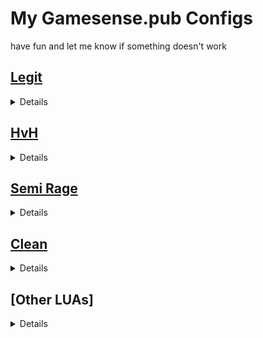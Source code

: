 # My Gamesense.pub Configs

have fun and let me know if something doesn't work

## [Legit](https://n4m3nl0s.xyz/configs/legit.txt)
<details>

Used Luas
* **Workshop**
    * **[Bypass new chat filter](https://gamesense.pub/forums/viewtopic.php?id=20170)**

* **Normal**
    * **[cyrus.lua](https://n4m3nl0s.xyz/luas/cyrus.lua)**
    * **[Esp_Colors.lua](https://n4m3nl0s.xyz/luas/Esp_Colors.lua)**
    * **[flashcolor.lua](https://n4m3nl0s.xyz/luas/flashcolor.lua)**
    * **[Grenade_Esp.lua](https://n4m3nl0s.xyz/luas/Grenade_Esp.lua)**
    * **[helper.lua](https://n4m3nl0s.xyz/luas/helper.lua)**
    * **[RecoilCrosshair.lua](https://n4m3nl0s.xyz/luas/RecoilCrosshair.lua)**
    * **[sounds.lua](https://n4m3nl0s.xyz/luas/sounds.lua)**
    * **[step_esp.lua](https://n4m3nl0s.xyz/luas/step_esp.lua)**
    * **[viewmodel.lua](https://gamesense.pub/forums/viewtopic.php?id=14784)**

</details>

## [HvH](https://n4m3nl0s.xyz/configs/hvh.txt)
<details>

Used Luas
* **Workshop**
    * **[Adaptive weapon config](https://gamesense.pub/forums/viewtopic.php?id=14784)**
    * **[Bypass new chat filter](https://gamesense.pub/forums/viewtopic.php?id=20170)**
    * **[Dormant aimbot](https://gamesense.pub/forums/viewtopic.php?id=27115)**

* **Normal**
    * **[buylog.lua](https://n4m3nl0s.xyz/luas/buylog.lua)**
    * **[cyrus.lua](https://n4m3nl0s.xyz/luas/cyrus.lua)**
    * **[Draw_Hitbox.lua](https://n4m3nl0s.xyz/luas/Draw_Hitbox.lua)**
    * **[Esp_Colors.lua](https://n4m3nl0s.xyz/luas/Esp_Colors.lua)**
    * **[Grenade_Esp.lua](https://n4m3nl0s.xyz/luas/Grenade_Esp.lua)**
    * **[helper.lua](https://n4m3nl0s.xyz/luas/helper.lua)**
    * **[ponshot.lua](https://n4m3nl0s.xyz/luas/ponshot.lua)**
    * **[scope.lua](https://n4m3nl0s.xyz/luas/scope.lua)**
    * **[sounds.lua](https://n4m3nl0s.xyz/luas/sounds.lua)**
    * **[viewmodel.lua](https://gamesense.pub/forums/viewtopic.php?id=14784)**

</details>

## [Semi Rage](https://n4m3nl0s.xyz/configs/semi_rage.txt)
<details>

Used Luas
* **Workshop**
    * **[Bypass new chat filter](https://gamesense.pub/forums/viewtopic.php?id=20170)**
    * **[Semirage](https://gamesense.pub/forums/viewtopic.php?id=19725)**

* **Normal**
    * **[cyrus.lua](https://n4m3nl0s.xyz/luas/cyrus.lua)**
    * **[Esp_Colors.lua](https://n4m3nl0s.xyz/luas/Esp_Colors.lua)**
    * **[flashcolor.lua](https://n4m3nl0s.xyz/luas/flashcolor.lua)**
    * **[Grenade_Esp.lua](https://n4m3nl0s.xyz/luas/Grenade_Esp.lua)**
    * **[helper.lua](https://n4m3nl0s.xyz/luas/helper.lua)**
    * **[RecoilCrosshair.lua](https://n4m3nl0s.xyz/luas/RecoilCrosshair.lua)**
    * **[sounds.lua](https://n4m3nl0s.xyz/luas/sounds.lua)**
    * **[step_esp.lua](https://n4m3nl0s.xyz/luas/step_esp.lua)**
    * **[viewmodel.lua](https://gamesense.pub/forums/viewtopic.php?id=14784)**

</details>

## [Clean](https://n4m3nl0s.xyz/configs/clean.txt)
<details>

Used Luas
* **Workshop**
    * **[Bypass new chat filter](https://gamesense.pub/forums/viewtopic.php?id=20170)**
    * **[Sonar](https://gamesense.pub/forums/viewtopic.php?id=11324)**

* **Normal**
    * **[cyrus.lua](https://n4m3nl0s.xyz/luas/cyrus.lua)**
    * **[Esp_Colors.lua](https://n4m3nl0s.xyz/luas/Esp_Colors.lua)**
    * **[helper.lua](https://n4m3nl0s.xyz/luas/helper.lua)**
    * **[RecoilCrosshair.lua](https://n4m3nl0s.xyz/luas/RecoilCrosshair.lua)**
    * **[sounds.lua](https://n4m3nl0s.xyz/luas/sounds.lua)**
    * **[step_esp.lua](https://n4m3nl0s.xyz/luas/step_esp.lua)**
    * **[viewmodel.lua](https://gamesense.pub/forums/viewtopic.php?id=14784)**

</details>

## [Other LUAs]
<details>

Luas
* **Workshop**
    * **[Chris's Public Lua - Lolz Checker, Faceit Checker and More](https://gamesense.pub/forums/viewtopic.php?id=23040)**
    * **[Panorama Player/Lobby finder](https://gamesense.pub/forums/viewtopic.php?id=19428)**
    * **[Matchmaking region selector](https://gamesense.pub/forums/viewtopic.php?id=8557)**
    * **[Auto-equip Heavy Pistol based on config](https://gamesense.pub/forums/viewtopic.php?id=26282)**
    * **[Scoreboard equipment](https://gamesense.pub/forums/viewtopic.php?id=24377)**
    * **[cloud radar](https://gamesense.pub/forums/viewtopic.php?id=20691)**
    * **[Invite Cooldown Bypass / Silent Friend Invites](https://gamesense.pub/forums/viewtopic.php?id=28189)**
    * **[Automatically report and mute russians](https://gamesense.pub/forums/viewtopic.php?id=23225)**
    * **[Auto "Hold this position" for bots](https://gamesense.pub/forums/viewtopic.php?id=2806)**
    * **[Extended panorama UI](https://gamesense.pub/forums/viewtopic.php?id=18494)**
    * **[Force aspect ratio](https://gamesense.pub/forums/viewtopic.php?id=4888)**
    * **[Lobby/Party Chat Utilities](https://gamesense.pub/forums/viewtopic.php?id=15548)**

* **Normal**
    * **[autobuy.lua](https://n4m3nl0s.xyz/luas/autobuy.lua)**
    * **[autoqueue.lua](https://n4m3nl0s.xyz/luas/autoqueue.lua)**
    * **[derank.lua](https://n4m3nl0s.xyz/luas/derank.lua)**

</details>

